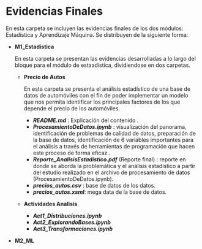 # Evidencias Finales
En esta carpeta se incluyen las evidencias finales de los dos módulos: Estadística y Aprendizaje Máquina. Se distribuyen de la siguiente forma:

* **M1_Estadistica**
  
  En esta carpeta se presentan las evidencias desarrolladas a lo largo del bloque para el módulo de estaadística, dividiendose en dos carpetas.

  * **Precio de Autos**

    En esta carpeta se presenta el análisis estadístico de una base de datos de automóviles con el fin de poder implementar un modelo que nos permita  identificar los principales factores de los que depende el precio de los automóviles.
    
    * _**README.md**_ : Explicación del contenido .
    * _**ProcesamientoDeDatos.ipynb**_ : visualización del panorama, identificación de problemas de calidad de datos, preparación de la base de datos, identificación de 6 variables importantes para el análisis a través de herramientas de programación que hacen este proceso de forma eficaz..
    * _**Reporte_AnalisisEstadistico.pdf**_ (Reporte final) : reporte en donde se aborda la problemática y el análisis estadístico a partir del estudio realizado en el archivo de procesamiento de datos (ProcesamientoDeDatos.ipynb).
    * _**precios_autos.csv**_ : base de datos de los datos.
    * _**precios_autos.xsml**_: mega data de la base de datos.
      
  *  **Actividades Analisis**
      * _**Act1_Distribuciones.ipynb**_
      * _**Act2_ExplorandoBases.ipynb**_
      * _**Act3_Transformaciones.ipynb**_

* **M2_ML**
